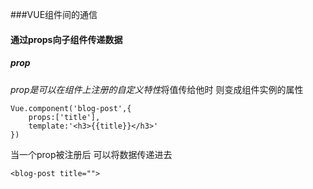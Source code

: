 ###VUE组件间的通信

#### 通过props向子组件传递数据

##### prop
*prop是可以在组件上注册的自定义特性*将值传给他时 则变成组件实例的属性

>
    Vue.component('blog-post',{
        props:['title'],
        template:'<h3>{{title}}</h3>'
    })

当一个prop被注册后 可以将数据传递进去
>
    <blog-post title="">